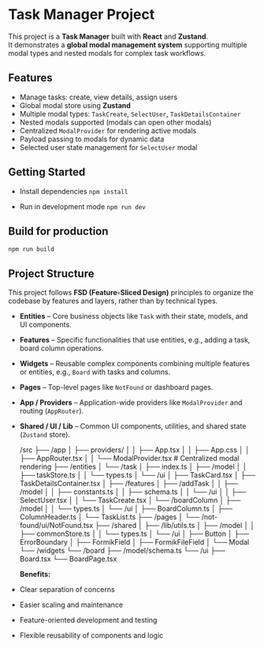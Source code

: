 # Task Manager Project

This project is a **Task Manager** built with **React** and **Zustand**.  
It demonstrates a **global modal management system** supporting multiple modal types and nested modals for complex task workflows.

## Features

- Manage tasks: create, view details, assign users
- Global modal store using **Zustand**
- Multiple modal types: `TaskCreate`, `SelectUser`, `TaskDetailsContainer`
- Nested modals supported (modals can open other modals)
- Centralized `ModalProvider` for rendering active modals
- Payload passing to modals for dynamic data
- Selected user state management for `SelectUser` modal

## Getting Started

- Install dependencies
  `npm install`

- Run in development mode
  `npm run dev`

## Build for production

`npm run build`

## Project Structure

This project follows **FSD (Feature-Sliced Design)** principles to organize the codebase by features and layers, rather than by technical types.

- **Entities** – Core business objects like `Task` with their state, models, and UI components.
- **Features** – Specific functionalities that use entities, e.g., adding a task, board column operations.
- **Widgets** – Reusable complex components combining multiple features or entities, e.g., `Board` with tasks and columns.
- **Pages** – Top-level pages like `NotFound` or dashboard pages.
- **App / Providers** – Application-wide providers like `ModalProvider` and routing (`AppRouter`).
- **Shared / UI / Lib** – Common UI components, utilities, and shared state (`Zustand` store).

  /src
  ├── /app
  │ ├── providers/
  │ │ ├── App.tsx
  │ │ ├── App.css
  │ │ ├── AppRouter.tsx
  │ │ └── ModalProvider.tsx # Centralized modal rendering
  ├── /entities
  │ └── /task
  │ ├── index.ts
  │ ├── /model
  │ │ ├── taskStore.ts
  │ │ └── types.ts
  │ └── /ui
  │ ├── TaskCard.tsx
  │ ├── TaskDetailsContainer.tsx
  │
  ├── /features
  │ ├── /addTask
  │ │ ├── /model
  │ │ ├── constants.ts
  │ │ ├── schema.ts
  │ │ └── /ui
  │ │ ├── SelectUser.tsx
  │ │ └── TaskCreate.tsx
  │ └── /boardColumn
  │ ├── /model
  │ │ └── types.ts
  │ └── /ui
  │ ├── BoardColumn.ts
  │ ├── ColumnHeader.ts
  │ └── TaskList.ts
  ├── /pages
  │ └── /not-found/ui/NotFound.tsx
  ├── /shared
  │ ├── /lib/utils.ts
  │ ├── /model
  │ │ ├── commonStore.ts
  │ │ └── types.ts
  │ └── /ui
  │ ├── Button
  │ ├── ErrorBoundary
  │ ├── FormikField
  │ ├── FormikFileField
  │ └── Modal
  └── /widgets
  └── /board
  ├── /model/schema.ts
  └── /ui
  ├── Board.tsx
  └── BoardPage.tsx

  **Benefits:**

- Clear separation of concerns
- Easier scaling and maintenance
- Feature-oriented development and testing
- Flexible reusability of components and logic

